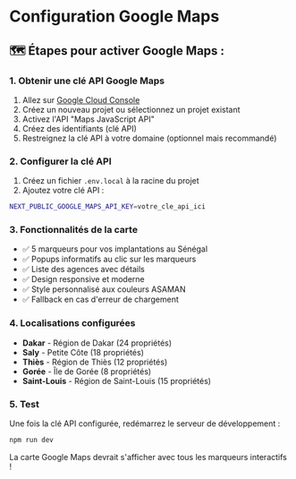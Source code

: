 # Configuration Google Maps

## 🗺️ **Étapes pour activer Google Maps :**

### 1. **Obtenir une clé API Google Maps**
1. Allez sur [Google Cloud Console](https://console.cloud.google.com/)
2. Créez un nouveau projet ou sélectionnez un projet existant
3. Activez l'API "Maps JavaScript API"
4. Créez des identifiants (clé API)
5. Restreignez la clé API à votre domaine (optionnel mais recommandé)

### 2. **Configurer la clé API**
1. Créez un fichier `.env.local` à la racine du projet
2. Ajoutez votre clé API :
```bash
NEXT_PUBLIC_GOOGLE_MAPS_API_KEY=votre_cle_api_ici
```

### 3. **Fonctionnalités de la carte**
- ✅ 5 marqueurs pour vos implantations au Sénégal
- ✅ Popups informatifs au clic sur les marqueurs
- ✅ Liste des agences avec détails
- ✅ Design responsive et moderne
- ✅ Style personnalisé aux couleurs ASAMAN
- ✅ Fallback en cas d'erreur de chargement

### 4. **Localisations configurées**
- **Dakar** - Région de Dakar (24 propriétés)
- **Saly** - Petite Côte (18 propriétés)
- **Thiès** - Région de Thiès (12 propriétés)
- **Gorée** - Île de Gorée (8 propriétés)
- **Saint-Louis** - Région de Saint-Louis (15 propriétés)

### 5. **Test**
Une fois la clé API configurée, redémarrez le serveur de développement :
```bash
npm run dev
```

La carte Google Maps devrait s'afficher avec tous les marqueurs interactifs !
